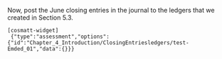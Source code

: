 Now, post the June closing entries in the journal to the ledgers that we created in Section 5.3.

```
[cosmatt-widget]
 {"type":"assessment","options":{"id":"Chapter_4_Introduction/ClosingEntriesledgers/test-Emded_01","data":{}}} 
```
